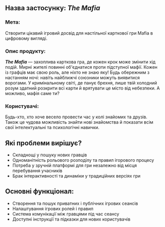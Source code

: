 ## Назва застосунку: ***The Mafia***

### Мета:
Створити цікавий ігровий досвід для настільної карткової гри Mafia в цифровому вигляді.

### Опис продукту:
***The Mafia*** — захоплива карткова гра, де кожен крок може змінити хід подій. Мирні жителі повинні об'єднатися проти підступної мафії. Кожен із графців має свою роль, але ніхто не знаю яку! Будь обережним з настанням ночі: навіть найближчі союзники можуть виявитися ворогами. У кримінальному світі, де панує брехня, лише твій холодний розум здатний розкрити всі карти й врятувати це місто від небезпеки. А можливо, мафія саме ти?

### Користувачі:
Будь-хто, хто хоче весело провести час у колі знайомих та друзів. Також це чудова можливість знайти нові знайомства й показати всім свої інтелектуальні та психологічні навички.

## Які проблеми вирішує?    
* Складнощі у пошуку нових гравців
* Одноманітність рольового розподілу та правил ігорового процесу
* Потреба у зручній платформі для гри незалежно від місця перебування учасників
* Брак інтерактивності та динаміки у традиційних версіях гри

## Основні функціонал:
* Створення та пошук приватних і публічних ігрових сеансів
* Налаштування ігрових ролей і правил
* Система комунікації між гравцями під час сеансу
* Доступні інструкції та підказки для нових користувачів
